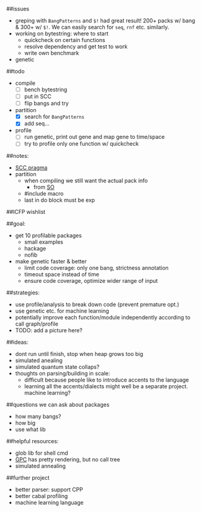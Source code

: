 ##issues
- greping with `BangPatterns` and `$!` had great result! 200+ packs w/ bang & 300+ w/ `$!`. We can easily search for `seq`, `rnf` etc. similarly. 
- working on bytestring: where to start
  - quickcheck on certain functions
  - resolve dependency and get test to work
  - write own benchmark
- genetic

##todo
- compile
  - [ ] bench bytestring
  - [ ] put in SCC
  - [ ] flip bangs and try
- partition
  - [x] search for `BangPatterns`
  - [x] add seq...
- profile
  - [ ] run genetic, print out gene and map gene to time/space
  - [ ] try to profile only one function w/ quickcheck

##notes: 
- [SCC pragma](https://downloads.haskell.org/~ghc/latest/docs/html/users_guide/profiling.html#scc-pragma) 
- partition
  - when compiling we still want the actual pack info
    - from [SO](http://stackoverflow.com/questions/31343246/get-package-version-to-cpp/31343829#31343829)
  - #include macro
  - last in do block must be exp

##ICFP wishlist

##goal: 
- get 10 profilable packages
  - small examples
  - hackage
  - nofib
- make genetic faster & better
  - limit code coverage: only one bang, strictness annotation
  - timeout space instead of time
  - ensure code coverage, optimize wider range of input

##strategies: 
- use profile/analysis to break down code (prevent premature opt.)
- use genetic etc. for machine learning
- potentially improve each function/module independently according to call graph/profile
- TODO: add a picture here?

##ideas: 
- dont run until finish, stop when heap grows too big
- simulated anealing
- simulated quantum state collaps?
- thoughts on parsing/building in scale: 
  - difficult because people like to introduce accents to the language
  - learning all the accents/dialects might well be a separate project. machine learning?

##questions we can ask about packages
- how many bangs?
- how big
- use what lib

##helpful resources:
- glob lib for shell cmd
- [GPC](http://book.realworldhaskell.org/read/testing-and-quality-assurance.html) has pretty rendering, but no call tree
- simulated annealing

##further project
- better parser: support CPP
- better cabal profiling
- machine learning language 
